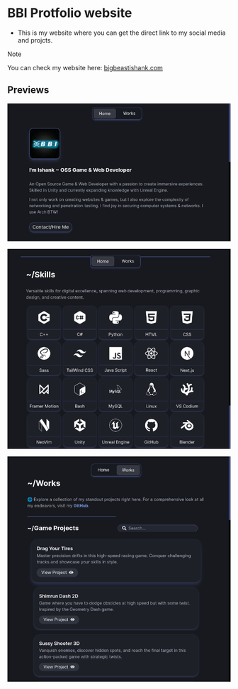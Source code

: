 # BBI Protfolio website
- This is my website where you can get the direct link to my social media and projcts.

> [!Note]
> You can check my website here: [bigbeastishank.com](https://bigbeastishank.com/)

## Previews
![hero](/public/img/preview/webhero.png)

![skills](/public/img/preview/webskills.png)

![work](/public/img/preview/webworks.png)
